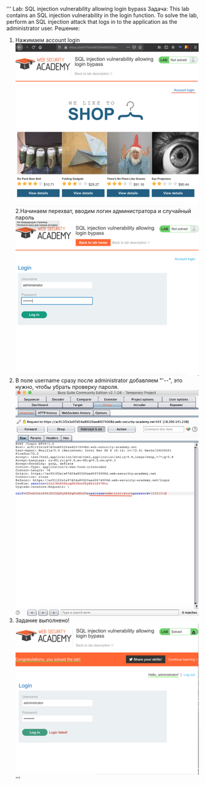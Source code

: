 '''
Lab: SQL injection vulnerability allowing login bypass
Задача: This lab contains an SQL injection vulnerability in the login function.
To solve the lab, perform an SQL injection attack that logs in to the application
as the administrator user.
Решение:
1. Нажимаем account login
![](1.png)
2.Начинаем перехват, вводим логин администратора и случайный пароль
![](2.png)
 3. В поле username сразу после administrator добавляем "'--", это нужно, чтобы убрать проверку пароля.
 ![](3.png)
 4. Задание выполнено!
 ![](4.png)
'''

